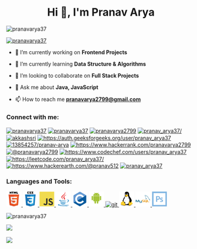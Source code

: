 <h1 align="center">Hi 👋, I'm Pranav Arya</h1>
<p align="left"> <img src="https://komarev.com/ghpvc/?username=pranavarya37&label=Profile%20views&color=0e75b6&style=flat" alt="pranavarya37" /> </p>


<p align="left"> <a href="https://twitter.com/pranavarya37" target="blank"><img src="https://img.shields.io/twitter/follow/pranavarya37?logo=twitter&style=for-the-badge" alt="pranavarya37" /></a> </p>

- 🔭 I’m currently working on **Frontend Projects**

- 🌱 I’m currently learning **Data Structure & Algorithms**

- 👯 I’m looking to collaborate on **Full Stack Projects**

- 💬 Ask me about **Java, JavaScript**

- 📫 How to reach me **pranavarya2799@gmail.com**

<h3 align="left">Connect with me:</h3>
<p align="left">
<a href="https://linkedin.com/in/pranavarya37" target="blank"><img align="center" src="https://raw.githubusercontent.com/rahuldkjain/github-profile-readme-generator/master/src/images/icons/Social/linked-in-alt.svg" alt="pranavarya37" height="30" width="40" /></a>
<a href="https://twitter.com/pranavarya37" target="blank"><img align="center" src="https://raw.githubusercontent.com/rahuldkjain/github-profile-readme-generator/master/src/images/icons/Social/twitter.svg" alt="pranavarya37" height="30" width="40" /></a>
<a href="https://fb.com/pranavarya2799" target="blank"><img align="center" src="https://raw.githubusercontent.com/rahuldkjain/github-profile-readme-generator/master/src/images/icons/Social/facebook.svg" alt="pranavarya2799" height="30" width="40" /></a>
<a href="https://instagram.com/pranav_arya37/" target="blank"><img align="center" src="https://raw.githubusercontent.com/rahuldkjain/github-profile-readme-generator/master/src/images/icons/Social/instagram.svg" alt="pranav_arya37/" height="30" width="40" /></a>
<a href="https://dev.to/pranavarya37" target="blank"><img align="center" src="https://cdn.jsdelivr.net/npm/simple-icons@3.0.1/icons/dev-dot-to.svg" alt="akkashsri" height="30" width="40" /></a>
<a href="https://auth.geeksforgeeks.org/user/https://auth.geeksforgeeks.org/user/pranav_arya37" target="blank"><img align="center" src="https://raw.githubusercontent.com/rahuldkjain/github-profile-readme-generator/master/src/images/icons/Social/geeks-for-geeks.svg" alt="https://auth.geeksforgeeks.org/user/pranav_arya37" height="30" width="40" /></a>
<a href="https://stackoverflow.com/users/13854257/pranav-arya" target="blank"><img align="center" src="https://raw.githubusercontent.com/rahuldkjain/github-profile-readme-generator/master/src/images/icons/Social/stack-overflow.svg" alt="13854257/pranav-arya" height="30" width="40" /></a>
<a href="https://www.hackerrank.com/pranavarya2799" target="blank"><img align="center" src="https://raw.githubusercontent.com/rahuldkjain/github-profile-readme-generator/master/src/images/icons/Social/hackerrank.svg" alt="https://www.hackerrank.com/pranavarya2799" height="30" width="40" /></a>
<a href="https://medium.com/@pranavarya2799" target="blank"><img align="center" src="https://raw.githubusercontent.com/rahuldkjain/github-profile-readme-generator/master/src/images/icons/Social/medium.svg" alt="@pranavarya2799" height="30" width="40" /></a>
<a href="https://www.codechef.com/users/pranav_arya37" target="blank"><img align="center" src="https://cdn.jsdelivr.net/npm/simple-icons@3.1.0/icons/codechef.svg" alt="https://www.codechef.com/users/pranav_arya37" height="30" width="40" /></a>
<a href="https://www.leetcode.com/pranav_arya37/" target="blank"><img align="center" src="https://raw.githubusercontent.com/rahuldkjain/github-profile-readme-generator/master/src/images/icons/Social/leet-code.svg" alt="https://leetcode.com/pranav_arya37/" height="30" width="40" /></a>
<a href="https://www.hackerearth.com/@pranav512" target="blank"><img align="center" src="https://raw.githubusercontent.com/rahuldkjain/github-profile-readme-generator/master/src/images/icons/Social/hackerearth.svg" alt="https://www.hackerearth.com/@pranav512" height="30" width="40" /></a>
<a href="https://codepen.io/pranav_arya37" target="blank"><img align="center" src="https://raw.githubusercontent.com/rahuldkjain/github-profile-readme-generator/master/src/images/icons/Social/codepen.svg" alt="pranav_arya37" height="30" width="40" /></a>
</p>

<h3 align="left">Languages and Tools:</h3>
<p align="left"> 
<a href="https://www.w3.org/html/" target="_blank"> <img src="https://raw.githubusercontent.com/devicons/devicon/master/icons/html5/html5-original-wordmark.svg" alt="html5" width="40" height="40"/>
<a href="https://www.w3schools.com/css/" target="_blank"> <img src="https://raw.githubusercontent.com/devicons/devicon/master/icons/css3/css3-original-wordmark.svg" alt="css3" width="40" height="40"/> </a>
<a href="https://developer.mozilla.org/en-US/docs/Web/JavaScript" target="_blank"> <img src="https://raw.githubusercontent.com/devicons/devicon/master/icons/javascript/javascript-original.svg" alt="javascript" width="40" height="40"/> </a>
<a href="https://www.java.com" target="_blank"> <img src="https://raw.githubusercontent.com/devicons/devicon/master/icons/java/java-original.svg" alt="java" width="40" height="40"/> </a>
<a href="https://www.cprogramming.com/" target="_blank"> <img src="https://raw.githubusercontent.com/devicons/devicon/master/icons/c/c-original.svg" alt="c" width="40" height="40"/> </a>
<a href="https://developer.android.com" target="_blank"> <img src="https://raw.githubusercontent.com/devicons/devicon/master/icons/android/android-original-wordmark.svg" alt="android" width="40" height="40"/> </a> 
 <a href="https://git-scm.com/" target="_blank"> <img src="https://www.vectorlogo.zone/logos/git-scm/git-scm-icon.svg" alt="git" width="40" height="40"/> </a>  </a> 
 <a href="https://www.linux.org/" target="_blank"> <img src="https://raw.githubusercontent.com/devicons/devicon/master/icons/linux/linux-original.svg" alt="linux" width="40" height="40"/> </a> 
 <a href="https://www.mysql.com/" target="_blank"> <img src="https://raw.githubusercontent.com/devicons/devicon/master/icons/mysql/mysql-original-wordmark.svg" alt="mysql" width="40" height="40"/> </a> 
 <a href="https://www.photoshop.com/en" target="_blank"> <img src="https://raw.githubusercontent.com/devicons/devicon/master/icons/photoshop/photoshop-line.svg" alt="photoshop" width="40" height="40"/> </a> </p>

<p align="left" ><img src="https://github-readme-stats.vercel.app/api/top-langs?username=pranavarya37&show_icons=true&locale=en&layout=compact" alt="pranavarya37" /></p>
<p align="left"><img src="https://github-readme-stats.vercel.app/api?username=pranavarya37&&show_icons=true&title_color=0066cc&icon_color=0066cc&text_color=000000&bg_color=ffffff"></p>
<p align="left"><img src="https://github-readme-streak-stats.herokuapp.com/?user=pranavarya37&%22%20alt=%pranavarya37" /> </p>

